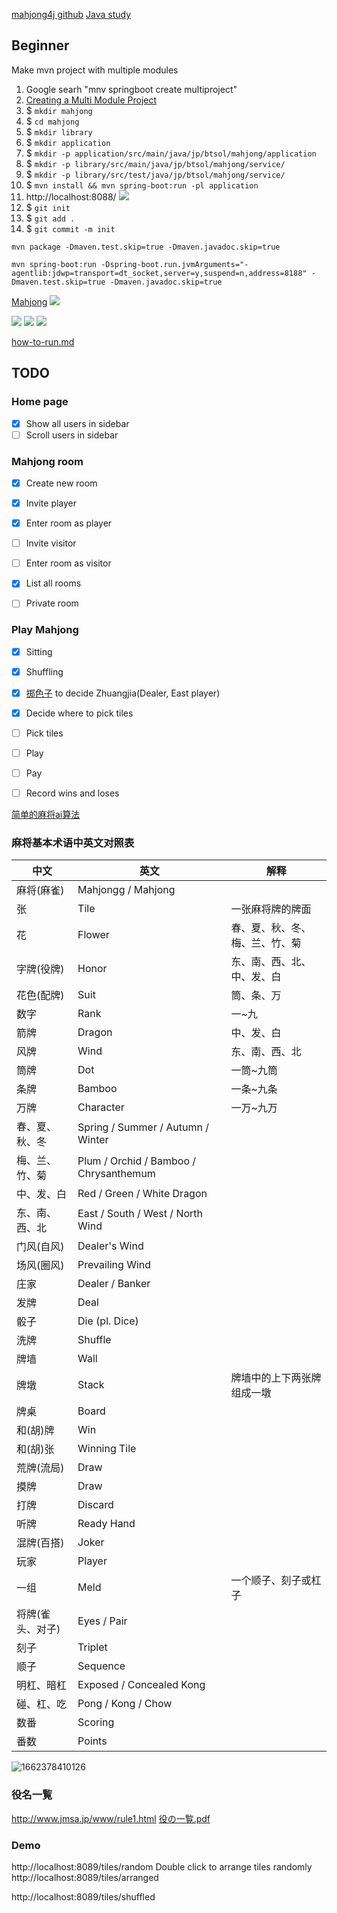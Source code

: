 [mahjong4j github](https://github.com/mahjong4j/mahjong4j.git)
[Java study](https://github.com/javastudyaccount/java)

## Beginner

Make mvn project with multiple modules

1. Google searh "mnv springboot create multiproject"
2. [Creating a Multi Module Project](https://spring.io/guides/gs/multi-module/)
3. $ `mkdir mahjong`
4. $ `cd mahjong`
5. $ `mkdir library`
6. $ `mkdir application`
7. $ `mkdir -p application/src/main/java/jp/btsol/mahjong/application`
8. $ `mkdir -p library/src/main/java/jp/btsol/mahjong/service/`
9. $ `mkdir -p library/src/test/java/jp/btsol/mahjong/service/`
10. $ `mvn install && mvn spring-boot:run -pl application`
11. http://localhost:8088/
    ![](image/Mahjiang/1644042802684.png)
12. $ `git init`
13. $ `git add .`
14. $ `git commit -m init`

`mvn package -Dmaven.test.skip=true -Dmaven.javadoc.skip=true`

`mvn spring-boot:run -Dspring-boot.run.jvmArguments="-agentlib:jdwp=transport=dt_socket,server=y,suspend=n,address=8188" -Dmaven.test.skip=true -Dmaven.javadoc.skip=true`

[Mahjong](https://en.wikipedia.org/wiki/Mahjong)
![](image/Mahjiang/1644111265138.png)

![](image/Mahjiang/1644111180029.png)
![](image/Mahjiang/1644111030505.png)
![](image/Mahjiang/1644111367900.png)

[how-to-run.md](./how-to-run.md)

## TODO
### Home page
- [x] Show all users in sidebar
- [ ] Scroll users in sidebar
### Mahjong room

- [x]  Create new room

- [x]  Invite player

- [x]  Enter room as player

- [ ]  Invite visitor

- [ ]  Enter room as visitor

- [x]  List all rooms

- [ ]  Private room

### Play Mahjong

- [x]  Sitting

- [x]  Shuffling

- [x]  [掷色子](https://www.goocode.net/demo/dice/index.php) to decide Zhuangjia(Dealer, East player)

- [x]  Decide where to pick tiles

- [ ]  Pick tiles

- [ ]  Play

- [ ]  Pay

- [ ]  Record wins and loses

[简单的麻将ai算法](https://doc.xuwenliang.com/docs/ai/1495)

### 麻将基本术语中英文对照表

| 中文             | 英文                                   | 解释                           |
| ---------------- | -------------------------------------- | ------------------------------ |
| 麻将(麻雀)       | Mahjongg / Mahjong                     |                                |
| 张               | Tile                                   | 一张麻将牌的牌面               |
| 花               | Flower                                 | 春、夏、秋、冬、梅、兰、竹、菊 |
| 字牌(役牌)       | Honor                                  | 东、南、西、北、中、发、白     |
| 花色(配牌)       | Suit                                   | 筒、条、万                     |
| 数字             | Rank                                   | 一~九                          |
| 箭牌             | Dragon                                 | 中、发、白                     |
| 风牌             | Wind                                   | 东、南、西、北                 |
| 筒牌             | Dot                                    | 一筒~九筒                      |
| 条牌             | Bamboo                                 | 一条~九条                      |
| 万牌             | Character                              | 一万~九万                      |
| 春、夏、秋、冬   | Spring / Summer / Autumn / Winter      |                                |
| 梅、兰、竹、菊   | Plum / Orchid / Bamboo / Chrysanthemum |                                |
| 中、发、白       | Red / Green / White Dragon             |                                |
| 东、南、西、北   | East / South / West / North Wind       |                                |
| 门风(自风)       | Dealer's Wind                          |                                |
| 场风(圈风)       | Prevailing Wind                        |                                |
| 庄家             | Dealer / Banker                        |                                |
| 发牌             | Deal                                   |                                |
| 骰子             | Die (pl. Dice)                         |                                |
| 洗牌             | Shuffle                                |                                |
| 牌墙             | Wall                                   |                                |
| 牌墩             | Stack                                  | 牌墙中的上下两张牌组成一墩     |
| 牌桌             | Board                                  |                                |
| 和(胡)牌         | Win                                    |                                |
| 和(胡)张         | Winning Tile                           |                                |
| 荒牌(流局)       | Draw                                   |                                |
| 摸牌             | Draw                                   |                                |
| 打牌             | Discard                                |                                |
| 听牌             | Ready Hand                             |                                |
| 混牌(百搭)       | Joker                                  |                                |
| 玩家             | Player                                 |                                |
| 一组             | Meld                                   | 一个顺子、刻子或杠子           |
| 将牌(雀头、对子) | Eyes / Pair                            |                                |
| 刻子             | Triplet                                |                                |
| 顺子             | Sequence                               |                                |
| 明杠、暗杠       | Exposed / Concealed Kong               |                                |
| 碰、杠、吃       | Pong / Kong / Chow                     |                                |
| 数番             | Scoring                                |                                |
| 番数             | Points                                 |                                |

![1662378410126](image/Mahjong/1662378410126.png)
### 役名一覧
http://www.jmsa.jp/www/rule1.html
[役の一覧.pdf](./役の一覧.pdf)

### Demo
http://localhost:8089/tiles/random
    Double click to arrange tiles randomly
http://localhost:8089/tiles/arranged

http://localhost:8089/tiles/shuffled
